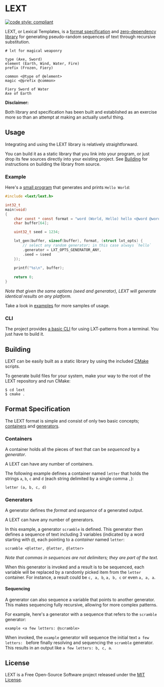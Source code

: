 # LEXT

[![code style: compliant](https://img.shields.io/badge/code%20style-compliant-000000.svg)](https://github.com/jhauberg/comply)

LEXT, or Lexical Templates, is a [format specification](#format-specification) and [zero-dependency library](#usage) for generating pseudo-random sequences of text through recursive substitution.

```lxt
# lxt for magical weaponry

type (Axe, Sword)
element (Earth, Wind, Water, Fire)
prefix (Frozen, Fiery)

common <@type of @element>
magic <@prefix @common>
```

```console
Fiery Sword of Water
Axe of Earth
```

**Disclaimer:**

Both library and specification has been built and established as an exercise more so than an attempt at making an actually useful thing.

## Usage

Integrating and using the LEXT library is relatively straightforward.

You can build it as a static library that you link into your program, or just drop its few sources directly into your existing project. See [Building](#building) for instructions on building the library from source.

### Example

Here's a [small program](/example/hello.c) that generates and prints `Hello World`:

```c
#include <lext/lext.h>

int32_t
main(void)
{
    char const * const format = "word (World, Hello) hello <@word @word>";
    char buffer[64];

    uint32_t seed = 1234;

    lxt_gen(buffer, sizeof(buffer), format, (struct lxt_opts) {
        // select any random generator; in this case always `hello`
        .generator = LXT_OPTS_GENERATOR_ANY,
        .seed = &seed
    });
    
    printf("%s\n", buffer);
    
    return 0;
}
```

*Note that given the same options (seed and generator), LEXT will generate identical results on any platform.*

Take a look in [examples](/example) for more samples of usage.

### CLI

The project provides [a basic CLI](/cli) for using LXT-patterns from a terminal. You just have to build it.

## Building

LEXT can be easily built as a static library by using the included [CMake](https://cmake.org) scripts.

To generate build files for your system, make your way to the root of the LEXT repository and run CMake:

```console
$ cd lext
$ cmake .
```

## Format Specification

The LEXT format is simple and consist of only two basic concepts; [containers](#containers) and [generators](#generators).

### Containers

A container holds all the pieces of text that can be *sequenced* by a *generator*.

A LEXT can have any number of containers.

The following example defines a container named `letter` that holds the strings `a`, `b`, `c` and `d` (each string delimited by a single comma `,`):

```
letter (a, b, c, d)
```

### Generators

A generator defines the *format* and *sequence* of a generated output.

A LEXT can have any number of generators.

In this example, a generator `scramble` is defined. This generator then defines a sequence of text including 3 variables (indicated by a word starting with `@`), each pointing to a *container* named `letter`:

```
scramble <@letter, @letter, @letter>
```

*Note that commas in sequences are _not_ delimiters; they are part of the text.*

When this generator is invoked and a result is to be sequenced, each variable will be replaced by a randomly picked item from the `letter` container. For instance, a result could be `c, a, b`, `a, b, c` or even `a, a, a`.

#### Sequencing

A generator can also sequence a variable that points to another generator. This makes sequencing fully recursive, allowing for more complex patterns.

For example, here's a generator with a sequence that refers to the `scramble` generator:

```
example <a few letters: @scramble>
```

When invoked, the `example` generator will sequence the initial text `a few letters: ` before finally resolving and sequencing the `scramble` generator. This results in an output like `a few letters: b, c, a`.

## License

LEXT is a Free Open-Source Software project released under the [MIT License](LICENSE).

